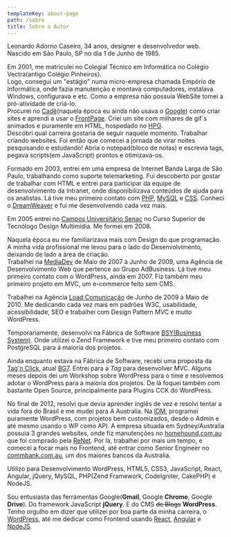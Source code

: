 ```yaml
---
templateKey: about-page
path: /sobre
title: Sobre o Autor
---
```


Leonardo Adorno Caseiro, 34 anos, designer e desenvolvedor web.\
Nascido em São Paulo, SP no dia 1 de Junho de 1985.

Em 2001, me matriculei no Colegial Técnico em Informática no Colégio Vectra(antigo Colégio Pinheiros).\
Logo, consegui um "estágio" numa micro-empresa chamada Empório de Informática, onde fazia manutenção e montava computadores, instalava Windows, configurava e etc. Como a empresa não possuia WebSite tomei a pró-atividade de criá-lo.\
Procurei no [Cadê](https://pt.wikipedia.org/wiki/Yahoo!_Cad%C3%AA%3F)(naquela época eu ainda não usava o [Google](http://www.google.com.br)) como criar sites e aprendi a usar o [FrontPage](https://pt.wikipedia.org/wiki/Microsoft_FrontPage). Criei um site com milhares de gif´s animados e puramente em HTML, hospedado no [HPG](https://web.archive.org/web/20001109084700/http://www.hpg.com.br/).\
Descobri qual carreira gostaria de seguir naquele momento. Trabalhar criando websites. Foi então que comecei a jornada de virar noites pesquisando e estudando! Abria o notepad(bloco de notas) e escrevia tags, pegava scripts(em JavaScript) prontos e otimizava-os.

Formado em 2003, entrei em uma empresa de Internet Banda Larga de São Paulo, trabalhando como suporte telemarketing. Fui descoberto por gostar de trabalhar com HTML e entrei para participar da equipe de desenvolvimento da Intranet, onde disponibilizava conteúdos de ajuda para os analistas. Lá tive meu primeiro contato com [PHP](http://www.php.net), [MySQL](http://www.mysql.com/) e [CSS](http://www.maujor.com/tutorial/intrtut.php). Conheci o [DreamWeaver](<http://www.adobe.com/br/products/dreamweaver/ >) e fui me desenvolvendo cada vez mais.

Em 2005 entrei no [Campos Universitário Senac](http://www.sp.senac.br/jsp/webcas/default.jsp?newsID=a1978.htm&testeira=722&sub=0&unit=NONE&type=PE,P,M,G,X) no Curso Superior de Tecnólogo Design Multimídia. Me formei em 2008.

Naquela época eu me familiarizava mais com Design do que programação.\
A minha vida profissional me levou para o lado do Desenvolvimento, deixando de lado a área de criação.\
Trabalhei na [MediaDev](http://www.mediadev.com.br/) de Maio de 2007 à Junho de 2009, uma Agência de Desenvolvimento Web que pertence ao Grupo AdBusiness. Lá tive meu primeiro contato com o WordPress, ainda em 2007. Fiz também meu primeiro projeto em MVC, um e-commerce feito sem CMS.

Trabalhei na Agência [Load Comunicação](http://www.loadcom.com.br 'Load Comunicação') de Junho de 2009 à Maio de 2010. Me dedicando cada vez mais em padrões W3C, usabilidade, acessibilidade, SEO e trabalhei com Design Pattern MVC e muito WordPress.

Temporariamente, desenvolvi na Fábrica de Software [BSY(Business System)](http://www.bsy.com.br/). Onde utilizei o Zend Framework e tive meu primeiro contato com PostgreSQL para à maioria dos projetos.

Ainda enquanto estava na Fábrica de Software, recebi uma proposta da [Tag'n Click](http://tagnclick.com.br/ "Tag'n Click"), atual [BG7](http://www.bg7.com.br/ 'BG7 Background Digital'). Entrei para a _Tag_ para desenvolver MVC. Alguns meses depois dei um Workshop sobre WordPress para o time e resolvemos adotar o WordPress para a maioria dos projetos. De lá foquei também com bastante Open Source, principalmente para Plugins CCK do WordPress.

No final de 2012, resolvi que devia aprender inglês de vez e resolvi tentar a vida fora do Brasil e me mudei para A Australia. Na [IDM](http://www.independentdigitalmedia.com.au/), programei puramente WordPress, com projetos bem customizados, desde o Admin e até mesmo usando o WP como API. [](http://www.independentdigitalmedia.com.au/)A empresa situada em Sydney/Australia possuia 3 grandes websites, onde fiz manutenções no [homehound.com.au](http://homehound.com.au/) que foi comprado pela [ReNet](http://renet.com.au/). Por lá, trabalhei por mais um tempo, e comecei a focar mais no Frontend, até entrar como Senior Engineer no [commbank.com.au](https://www.commbank.com.au/), um dos maiores bancos da Australia.

Utilizo para Desenvolvimento WordPress, HTML5, CSS3, JavaScript, React, Angular, jQuery, MySQL, PHP(Zend Framework, CodeIgniter, CakePHP) e NodeJS.

Sou entusiasta das ferramentas Google(**Gmail**, Google **Chrome**, Google **Drive**). Do framework JavaScript **jQuery**. E do CMS ~~de Blogs~~ **WordPress**. Tenho orgulho em dizer que utilizei por boa parte da minha carreira, o [WordPress](http://worpdress.org/), até me dedicar como Frontend usando [React](https://reactjs.org/), [Angular](https://angular.io/) e [NodeJS](https://nodejs.org/en/).
